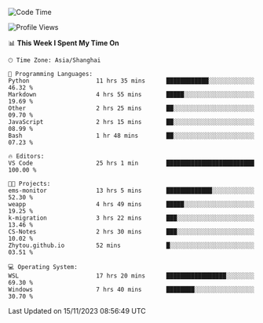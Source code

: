 <!--START_SECTION:waka-->
![Code Time](http://img.shields.io/badge/Code%20Time-1%2C375%20hrs-blue)

![Profile Views](http://img.shields.io/badge/Profile%20Views-0-blue)

📊 **This Week I Spent My Time On** 

```text
🕑︎ Time Zone: Asia/Shanghai

💬 Programming Languages: 
Python                   11 hrs 35 mins      ████████████░░░░░░░░░░░░░   46.32 % 
Markdown                 4 hrs 55 mins       █████░░░░░░░░░░░░░░░░░░░░   19.69 % 
Other                    2 hrs 25 mins       ██░░░░░░░░░░░░░░░░░░░░░░░   09.70 % 
JavaScript               2 hrs 15 mins       ██░░░░░░░░░░░░░░░░░░░░░░░   08.99 % 
Bash                     1 hr 48 mins        ██░░░░░░░░░░░░░░░░░░░░░░░   07.23 % 

🔥 Editors: 
VS Code                  25 hrs 1 min        █████████████████████████   100.00 % 

🐱‍💻 Projects: 
ems-monitor              13 hrs 5 mins       █████████████░░░░░░░░░░░░   52.30 % 
weapp                    4 hrs 49 mins       █████░░░░░░░░░░░░░░░░░░░░   19.25 % 
k-migration              3 hrs 22 mins       ███░░░░░░░░░░░░░░░░░░░░░░   13.46 % 
CS-Notes                 2 hrs 30 mins       ███░░░░░░░░░░░░░░░░░░░░░░   10.02 % 
Zhytou.github.io         52 mins             █░░░░░░░░░░░░░░░░░░░░░░░░   03.51 % 

💻 Operating System: 
WSL                      17 hrs 20 mins      █████████████████░░░░░░░░   69.30 % 
Windows                  7 hrs 40 mins       ████████░░░░░░░░░░░░░░░░░   30.70 % 
```


 Last Updated on 15/11/2023 08:56:49 UTC
<!--END_SECTION:waka-->